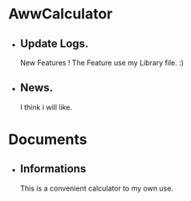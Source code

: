 # AwwCalculator  
+ ## Update Logs.  
  New Features !
  The Feature use my Library file.
  :)

+ ## News.  
  I think i will like.  

# Documents  
+ ## Informations
  This is a convenient calculator to my own use.  
